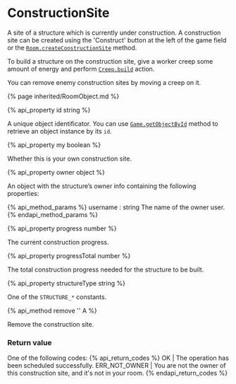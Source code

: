 # ConstructionSite

A site of a structure which is currently under construction. A construction site can be created using the 'Construct' button at the left of the game field or the [`Room.createConstructionSite`](#Room.createConstructionSite) method.

To build a structure on the construction site, give a worker creep some amount of energy and perform [`Creep.build`](#Creep.build) action.

You can remove enemy construction sites by moving a creep on it.

{% page inherited/RoomObject.md %} 

{% api_property id string %}
 


A unique object identificator. You can use <a href="#Game.getObjectById"><code>Game.getObjectById</code></a> method to retrieve an object instance by its <code>id</code>.



{% api_property my boolean %}



Whether this is your own construction site.



{% api_property owner object %}



An object with the structure’s owner info containing the following properties:

{% api_method_params %}
username : string
The name of the owner user.
{% endapi_method_params %}


{% api_property progress number %}



The current construction progress.



{% api_property progressTotal number %}



The total construction progress needed for the structure to be built.



{% api_property structureType string %}



One of the <code>STRUCTURE_*</code> constants.



{% api_method remove '' A %}



Remove the construction site.



### Return value

One of the following codes:
{% api_return_codes %}
OK | The operation has been scheduled successfully.
ERR_NOT_OWNER | You are not the owner of this construction site, and it's not in your room.
{% endapi_return_codes %}


